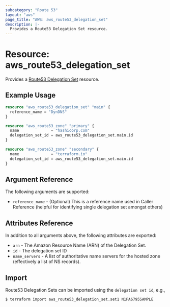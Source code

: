 ```yaml
---
subcategory: "Route 53"
layout: "aws"
page_title: "AWS: aws_route53_delegation_set"
description: |-
  Provides a Route53 Delegation Set resource.
---
```


# Resource: aws_route53_delegation_set

Provides a [Route53 Delegation Set](https://docs.aws.amazon.com/Route53/latest/APIReference/API-actions-by-function.html#actions-by-function-reusable-delegation-sets) resource.

## Example Usage

```terraform
resource "aws_route53_delegation_set" "main" {
  reference_name = "DynDNS"
}

resource "aws_route53_zone" "primary" {
  name              = "hashicorp.com"
  delegation_set_id = aws_route53_delegation_set.main.id
}

resource "aws_route53_zone" "secondary" {
  name              = "terraform.io"
  delegation_set_id = aws_route53_delegation_set.main.id
}
```

## Argument Reference

The following arguments are supported:

* `reference_name` - (Optional) This is a reference name used in Caller Reference
  (helpful for identifying single delegation set amongst others)

## Attributes Reference

In addition to all arguments above, the following attributes are exported:

* `arn` - The Amazon Resource Name (ARN) of the Delegation Set.
* `id` - The delegation set ID
* `name_servers` - A list of authoritative name servers for the hosted zone
  (effectively a list of NS records).

## Import

Route53 Delegation Sets can be imported using the `delegation set id`, e.g.,

```
$ terraform import aws_route53_delegation_set.set1 N1PA6795SAMPLE
```
